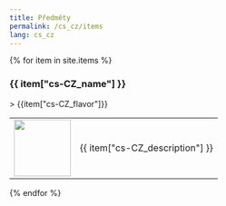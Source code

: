```yaml
---
title: Předměty
permalink: /cs_cz/items
lang: cs_cz
---
```

{% for item in site.items %}
<h3 id = '{{item.tile_id}}'>{{ item["cs-CZ_name"] }}</h3>
> {{item["cs-CZ_flavor"]}}
<table>
    <tr>
        <td width = '100'>
            <img width = '100' height = '100' src = '{{site.baseurl}}{{ item.image }}' />
        </td>
        <td>{{ item["cs-CZ_description"] }}</td>
    </tr>
</table>
{% endfor %}
